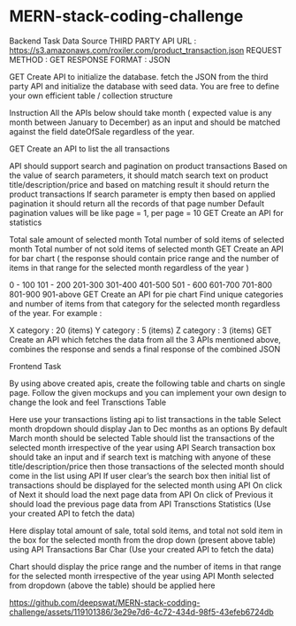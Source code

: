 # MERN-stack-coding-challenge
Backend Task Data Source THIRD PARTY API URL : https://s3.amazonaws.com/roxiler.com/product_transaction.json REQUEST METHOD : GET RESPONSE FORMAT : JSON

GET Create API to initialize the database. fetch the JSON from the third party API and initialize the database with seed data. You are free to define your own efficient table / collection structure

Instruction All the APIs below should take month ( expected value is any month between January to December) as an input and should be matched against the field dateOfSale regardless of the year.

GET Create an API to list the all transactions

API should support search and pagination on product transactions Based on the value of search parameters, it should match search text on product title/description/price and based on matching result it should return the product transactions If search parameter is empty then based on applied pagination it should return all the records of that page number Default pagination values will be like page = 1, per page = 10 GET Create an API for statistics

Total sale amount of selected month Total number of sold items of selected month Total number of not sold items of selected month GET Create an API for bar chart ( the response should contain price range and the number of items in that range for the selected month regardless of the year )

0 - 100 101 - 200 201-300 301-400 401-500 501 - 600 601-700 701-800 801-900 901-above GET Create an API for pie chart Find unique categories and number of items from that category for the selected month regardless of the year. For example :

X category : 20 (items) Y category : 5 (items) Z category : 3 (items) GET Create an API which fetches the data from all the 3 APIs mentioned above, combines the response and sends a final response of the combined JSON

Frontend Task

By using above created apis, create the following table and charts on single page. Follow the given mockups and you can implement your own design to change the look and feel Transctions Table

Here use your transactions listing api to list transactions in the table Select month dropdown should display Jan to Dec months as an options By default March month should be selected Table should list the transactions of the selected month irrespective of the year using API Search transaction box should take an input and if search text is matching with anyone of these title/description/price then those transactions of the selected month should come in the list using API If user clear’s the search box then initial list of transactions should be displayed for the selected month using API On click of Next it should load the next page data from API On click of Previous it should load the previous page data from API Transctions Statistics (Use your created API to fetch the data)

Here display total amount of sale, total sold items, and total not sold item in the box for the selected month from the drop down (present above table) using API Transactions Bar Char (Use your created API to fetch the data)

Chart should display the price range and the number of items in that range for the selected month irrespective of the year using API Month selected from dropdown (above the table) should be applied here


https://github.com/deepswat/MERN-stack-codding-challenge/assets/119101386/3e29e7d6-4c72-434d-98f5-43efeb6724db

